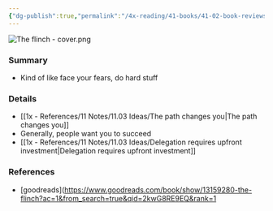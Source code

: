 ```yaml
---
{"dg-publish":true,"permalink":"/4x-reading/41-books/41-02-book-reviews/the-flinch-julien-smith/","title":"The Flinch - Julien Smith","created":"2025-06-04T07:50:06.929+03:00","updated":"2025-07-13T08:03:36.560+03:00"}
---
```


![The flinch - cover.png](/img/user/4x%20-%20Reading/41%20Books/41.03%20Cover%20images/The%20flinch%20-%20cover.png)
### Summary
- Kind of like face your fears, do hard stuff

### Details
- [[1x - References/11 Notes/11.03 Ideas/The path changes you\|The path changes you]]
- Generally, people want you to succeed
- [[1x - References/11 Notes/11.03 Ideas/Delegation requires upfront investment\|Delegation requires upfront investment]]

### References
- [goodreads](https://www.goodreads.com/book/show/13159280-the-flinch?ac=1&from_search=true&qid=2kwG8RE9EQ&rank=1


